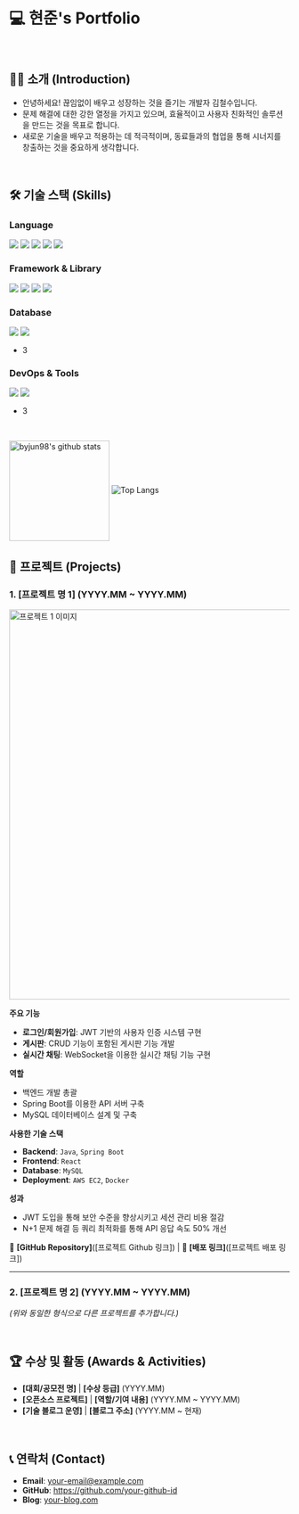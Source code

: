 # 💻 현준's Portfolio

<br>

## 🙋‍♂️ 소개 (Introduction)

- 안녕하세요! 끊임없이 배우고 성장하는 것을 즐기는 개발자 김철수입니다.
- 문제 해결에 대한 강한 열정을 가지고 있으며, 효율적이고 사용자 친화적인 솔루션을 만드는 것을 목표로 합니다.
- 새로운 기술을 배우고 적용하는 데 적극적이며, 동료들과의 협업을 통해 시너지를 창출하는 것을 중요하게 생각합니다.

<br>

## 🛠️ 기술 스택 (Skills)

### Language

<img src="https://img.shields.io/badge/c++-00599C?style=for-the-badge&logo=c%2B%2B&logoColor=white">

<img src="https://img.shields.io/badge/python-3776AB?style=for-the-badge&logo=python&logoColor=white">

<img src="https://img.shields.io/badge/html5-E34F26?style=for-the-badge&logo=html5&logoColor=white">

<img src="https://img.shields.io/badge/css-1572B6?style=for-the-badge&logo=css3&logoColor=white">

<img src="https://img.shields.io/badge/javascript-F7DF1E?style=for-the-badge&logo=javascript&logoColor=black">

### Framework & Library

<img src="https://img.shields.io/badge/react-61DAFB?style=for-the-badge&logo=react&logoColor=black">

<img src="https://img.shields.io/badge/vue.js-4FC08D?style=for-the-badge&logo=vue.js&logoColor=white">

<img src="https://img.shields.io/badge/node.js-339933?style=for-the-badge&logo=Node.js&logoColor=white">

<img src="https://img.shields.io/badge/django-092E20?style=for-the-badge&logo=django&logoColor=white">

### Database

<img src="https://img.shields.io/badge/mysql-4479A1?style=for-the-badge&logo=mysql&logoColor=white">

<img src="https://img.shields.io/badge/mongoDB-47A248?style=for-the-badge&logo=MongoDB&logoColor=white">

- 3

### DevOps & Tools

<img src="https://img.shields.io/badge/git-F05032?style=for-the-badge&logo=git&logoColor=white">

<img src="https://img.shields.io/badge/github-181717?style=for-the-badge&logo=github&logoColor=white">

- 3

<br>

<a href="https://github.com/byjun98"><img align="center" style="height:180px" src="https://github-readme-stats.vercel.app/api?username=imysh578&show_icons=true&include_all_commits=true&theme=nord&hide_border=true" alt="byjun98's github stats" /></a> ![Top Langs](https://github-readme-stats.vercel.app/api/top-langs/?username=byjun98&layout=compact)

## 📂 프로젝트 (Projects)

### 1. [프로젝트 명 1] (YYYY.MM ~ YYYY.MM)

<a href="[프로젝트 Github 링크]">
  <img src="[프로젝트 대표 이미지 주소]" alt="프로젝트 1 이미지" width="700"/>
</a>

**주요 기능**

- **로그인/회원가입**: JWT 기반의 사용자 인증 시스템 구현
- **게시판**: CRUD 기능이 포함된 게시판 기능 개발
- **실시간 채팅**: WebSocket을 이용한 실시간 채팅 기능 구현

**역할**

- 백엔드 개발 총괄
- Spring Boot를 이용한 API 서버 구축
- MySQL 데이터베이스 설계 및 구축

**사용한 기술 스택**

- **Backend**: `Java`, `Spring Boot`
- **Frontend**: `React`
- **Database**: `MySQL`
- **Deployment**: `AWS EC2`, `Docker`

**성과**

- JWT 도입을 통해 보안 수준을 향상시키고 세션 관리 비용 절감
- N+1 문제 해결 등 쿼리 최적화를 통해 API 응답 속도 50% 개선

🔗 **[GitHub Repository]**([프로젝트 Github 링크]) | 🔗 **[배포 링크]**([프로젝트 배포 링크])

---

### 2. [프로젝트 명 2] (YYYY.MM ~ YYYY.MM)

*(위와 동일한 형식으로 다른 프로젝트를 추가합니다.)*

<br>

## 🏆 수상 및 활동 (Awards & Activities)

- **[대회/공모전 명]** | **[수상 등급]** (YYYY.MM)
- **[오픈소스 프로젝트]** | **[역할/기여 내용]** (YYYY.MM ~ YYYY.MM)
- **[기술 블로그 운영]** | **[블로그 주소]** (YYYY.MM ~ 현재)

<br>

## 📞 연락처 (Contact)

- **Email**: <a href="mailto:your-email@example.com">your-email@example.com</a>
- **GitHub**: <a href="https://github.com/your-github-id">https://github.com/your-github-id</a>
- **Blog**: <a href="[개인 블로그 주소]">your-blog.com</a>
